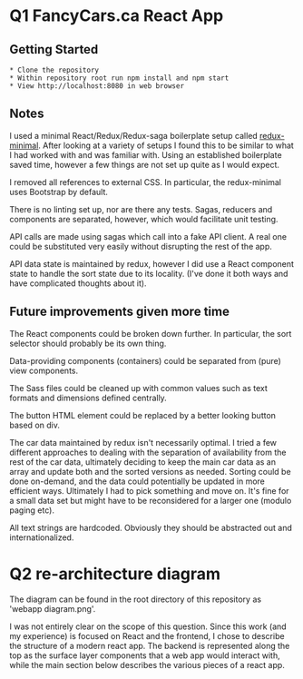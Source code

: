 # Q1 FancyCars.ca React App

## Getting Started
    * Clone the repository
    * Within repository root run npm install and npm start
    * View http://localhost:8080 in web browser

## Notes

I used a minimal React/Redux/Redux-saga boilerplate setup called [redux-minimal](https://redux-minimal.js.org).
After looking at a variety of setups I found this to be similar to what I had worked with and was familiar with. Using
an established boilerplate saved time, however a few things are not set up quite as I would expect.

I removed all references to external CSS. In particular, the redux-minimal uses Bootstrap by default.

There is no linting set up, nor are there any tests. Sagas, reducers and components are separated, however, which
would facilitate unit testing.

API calls are made using sagas which call into a fake API client. A real one could be substituted very easily without
disrupting the rest of the app.

API data state is maintained by redux, however I did use a React component state to handle the sort state due to its
locality. (I've done it both ways and have complicated thoughts about it).

## Future improvements given more time

The React components could be broken down further. In particular, the sort selector should probably be its own thing.

Data-providing components (containers) could be separated from (pure) view components.

The Sass files could be cleaned up with common values such as text formats and dimensions defined centrally.

The button HTML element could be replaced by a better looking button based on div.

The car data maintained by redux isn't necessarily optimal. I tried a few different approaches to dealing with the
separation of availability from the rest of the car data, ultimately deciding to keep the main car data as an array
and update both and the sorted versions as needed. Sorting could be done on-demand, and the data could potentially be
updated in more efficient ways. Ultimately I had to pick something and move on. It's fine for a small data set but
might have to be reconsidered for a larger one (modulo paging etc).

All text strings are hardcoded. Obviously they should be abstracted out and internationalized.

# Q2 re-architecture diagram

The diagram can be found in the root directory of this repository as 'webapp diagram.png'.

I was not entirely clear on the scope of this question. Since this work (and my experience) is focused on React and
the frontend, I chose to describe the structure of a modern react app. The backend is represented along the top
as the surface layer components that a web app would interact with, while the main section below describes the
various pieces of a react app.
